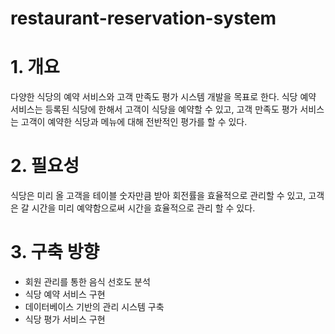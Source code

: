# restaurant-reservation-system

# 1. 개요
 다양한 식당의 예약 서비스와 고객 만족도 평가 시스템 개발을 목표로 한다. 식당 예약 서비스는 등록된 식당에 한해서 고객이 식당을 예약할 수 있고, 고객 만족도 평가 서비스는 고객이 예약한 식당과 메뉴에 대해 전반적인 평가를 할 수 있다.

# 2. 필요성
식당은 미리 올 고객을 테이블 숫자만큼 받아 회전률을 효율적으로 관리할 수 있고, 고객은 갈 시간을 미리 예약함으로써 시간을 효율적으로 관리 할 수 있다.
 
# 3. 구축 방향
 - 회원 관리를 통한 음식 선호도 분석 
 - 식당 예약 서비스 구현
 - 데이터베이스 기반의 관리 시스템 구축
 - 식당 평가 서비스 구현 
